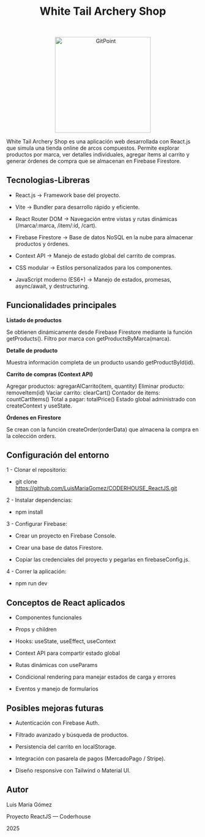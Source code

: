<h1 align="center"> White Tail Archery Shop </h1> <br>
<p align="center">
  <a href="https://coderhouse-react-js.vercel.app">
    <img alt="GitPoint" title="GitPoint" src="https://i.postimg.cc/T3yNRTRy/logo.png/" width="250">
  </a>
</p>

<p>
  White Tail Archery Shop es una aplicación web desarrollada con React.js que simula una tienda online de arcos compuestos.
Permite explorar productos por marca, ver detalles individuales, agregar ítems al carrito y generar órdenes de compra que se almacenan en Firebase Firestore.
</p>

## Tecnologias-Libreras

- React.js → Framework base del proyecto.

- Vite → Bundler para desarrollo rápido y eficiente.

- React Router DOM → Navegación entre vistas y rutas dinámicas (/marca/:marca, /item/:id, /cart).

- Firebase Firestore → Base de datos NoSQL en la nube para almacenar productos y órdenes.

- Context API → Manejo de estado global del carrito de compras.

- CSS modular → Estilos personalizados para los componentes.

- JavaScript moderno (ES6+) → Manejo de estados, promesas, async/await, y destructuring.

## Funcionalidades principales

**Listado de productos**

Se obtienen dinámicamente desde Firebase Firestore mediante la función getProducts().
Filtro por marca con getProductsByMarca(marca).

**Detalle de producto**

Muestra información completa de un producto usando getProductById(id).

**Carrito de compras (Context API)**

Agregar productos: agregarAlCarrito(item, quantity)
Eliminar producto: removeItem(id)
Vaciar carrito: clearCart()
Contador de items: countCartItems()
Total a pagar: totalPrice()
Estado global administrado con createContext y useState.

**Órdenes en Firestore**

Se crean con la función createOrder(orderData) que almacena la compra en la colección orders.


## Configuración del entorno

1 - Clonar el repositorio:

- git clone https://github.com/LuisMariaGomez/CODERHOUSE_ReactJS.git

2 - Instalar dependencias:

- npm install

3 - Configurar Firebase:

- Crear un proyecto en Firebase Console.

- Crear una base de datos Firestore.

- Copiar las credenciales del proyecto y pegarlas en firebaseConfig.js.

4 - Correr la aplicación:

- npm run dev

## Conceptos de React aplicados

- Componentes funcionales

- Props y children

- Hooks: useState, useEffect, useContext

- Context API para compartir estado global

- Rutas dinámicas con useParams

- Condicional rendering para manejar estados de carga y errores

- Eventos y manejo de formularios

## Posibles mejoras futuras

- Autenticación con Firebase Auth.

- Filtrado avanzado y búsqueda de productos.

- Persistencia del carrito en localStorage.

- Integración con pasarela de pagos (MercadoPago / Stripe).

- Diseño responsive con Tailwind o Material UI.

## Autor

Luis María Gómez

Proyecto ReactJS — Coderhouse

2025


